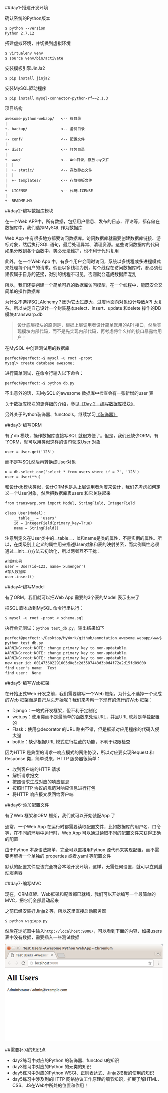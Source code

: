 ##day1-搭建开发环境

确认系统的Python版本

```
$ python --version
Python 2.7.12
```

搭建虚拟环境，并切换到虚拟环境

```
$ virtualenv venv
$ source venv/bin/activate
```

安装模板引擎JinJa2

```
$ pip install jinja2
```

安装MySQL驱动程序

```
$ pip install mysql-connector-python-rf==2.1.3
```

项目结构

```
awesome-python-webapp/   <-- 根目录
|
+- backup/               <-- 备份目录
|
+- conf/                 <-- 配置文件
|
+- dist/                 <-- 打包目录
|
+- www/                  <-- Web目录，存放.py文件
|  |
|  +- static/            <-- 存放静态文件
|  |
|  +- templates/         <-- 存放模板文件
|
+- LICENSE               <-- 代码LICENSE
|
+- README.MD
```

##day2-编写数据库模块

在一个Web APP中，所有数据，包括用户信息、发布的日志、评论等，都存储在数据库中，我们选择MySQL 作为数据库

Web App 中有很多地方都要访问数据库。访问数据库就需要创建数据库链接、游标对象，然后执行SQL 语句，最后处理异常、清理资源。这些访问数据库的代码如果分散到各个函数中，势必无法维护，也不利于代码复用

此外，在一个Web App 中，有多个用户会同时访问，系统以多线程或多进程模式来处理每个用户的请求。假设以多线程为例，每个线程在访问数据库时，都必须创建仅属于自身的链接，对别的线程不可见，否则就会造成数据库混乱

所以，我们还要创建一个简单可靠的数据库访问模型，在一个线程中，能既安全又简单的操作数据库

为什么不选择SQLAlchemy？因为它太过庞大，过度地面向对象设计导致API 太复杂。所以决定自己设计一个封装基本select、insert、update 和delete 操作的DB 模块:transwarp.db

>设计底层模块的原则是，根据上层调用者设计简单医用的API 接口，然后实现模块内部代码，而不是先实现内部代码，再考虑将什么样的接口暴露给用户！

在MySQL 中创建测试用的数据库

```
perfect@perfect:~$ mysql -u root -proot
mysql> create database awesome;
```

进行简单测试，在命令行输入以下命令：

```
perfect@perfect:~$ python db.py
```

不出意外的话，去MySQL 的awesome 数据库中检查会有一张新增的user 表

关于数据库模块的更详细的介绍，参见[《Day 2 - 编写数据库模块》](http://www.liaoxuefeng.com/wiki/001374738125095c955c1e6d8bb493182103fac9270762a000/0013976160374750f95bd09087744569be5aae6160c8351000)

另外关于Python装饰器、functools，继续学习[《装饰器》](http://www.liaoxuefeng.com/wiki/001374738125095c955c1e6d8bb493182103fac9270762a000/001386819879946007bbf6ad052463ab18034f0254bf355000)

##day3-编写ORM

有了db 模块，操作数据库直接写SQL 就很方便了。但是，我们还缺少ORM，有了ORM，就可以用类似这样的语句获取User 对象

```
user = User.get('123')
```

而不是写SQL然后再转换成User对象

```
u = db.select_one('select * from users where if = ?', '123')
user = User(**u)
```

和设计db模块类似，设计ORM也是从上层调用者角度来设计，我们先考虑如何定义一个User对象，然后把数据库表users 和它关联起来

```
from transwarp.orm import Model, StringField, IntegerField

class User(Model):
    __table__ = 'users'
    id = IntegerField(primary_key=True)
    name = StringField()
```

注意到定义在User类中的\_\_table\_\_、id和name是类的属性，不是实例的属性。所以，在类级别上定义的属性用来描述User对象和表的映射关系，而实例属性必须通过\_\_init\_\_()方法去初始化，所以两者互不干扰：

```
#创建实例
user = User(id=123, name='xumenger')
#存入数据库
user.insert()
```

##day4-编写Model

有了ORM，我们就可以把Web App 需要的3个表的Model 表示出来了

把SQL 脚本放到MySQL 命令行里执行：

```
$ mysql -u root -proot < schema.sql
```

执行单元测试：`python test_db.py`，输出结果如下

```
perfect@perfect:~/Desktop/MyWork/github/annotation.awesome.webapp/www$ python test_db.py 
WARNING:root:NOTE: change primary key to non-updatable.
WARNING:root:NOTE: change primary key to non-updatable.
WARNING:root:NOTE: change primary key to non-updatable.
new user id: 001473602291603d0e5c2d3587443d3b0d4f72a2d15fd09000
find user's name:  Test
find user:  None
```

##day5-编写Web框架

在开始正式Web 开发之前，我们需要编写一个Web 框架。为什么不选择一个现成的Web 框架而是自己从头开始呢？我们来考察一下现有的流行的Web 框架：

* Django：一站式开发框架，但不利于定制化
* web.py：使用类而不是最简单的函数来处理URL，并且URL 映射是单独配置的
* Flask：使用@decorator 的URL 路由不错，但是框架对应用程序的代码入侵太强
* bottle：缺少根据URL 模式进行拦截的功能，不利于权限检查

因为HTTP 是典型的请求--响应模式的网络协议，所以对应要实现Request 和Response 类，简单说来，HTTP 服务器很简单：

* 收到客户端的HTTP 请求
* 解析请求报文
* 按照请求生成对应的响应信息
* 按照HTTP 协议的规范对响应信息进行打包
* 将HTTP 响应报文发回给客户端

##day6-添加配置文件

有了Web 框架和ORM 框架，我们就可以开始装配App 了

通常，一个Web App 在运行时都需要读取配置文件，比如数据库的用户名、口令等，在不同的环境中运行时，Web App 可以通过读取不同的配置文件来获得正确的配置

由于Python 本身语法简单，完全可以直接用Python 源代码来实现配置，而不需要再解析一个单独的.properties 或者.yaml 等配置文件

默认的配置文件应该完全符合本地开发环境，这样，无需任何设置，就可以立刻启动服务器

##day7-编写MVC

现在，ORM框架、Web框架和配置都已就绪，我们可以开始编写一个最简单的MVC，把它们全部启动起来

之前已经安装好Jinja2 等，所以这里直接启动服务器

```
$ python wsgiapp.py
```

然后在浏览器中输入`http://localhost:9000/`，可以看到下面的内容，如果users 表中没有数据，需要插入一些测试数据

![image](./image/01.png)

##需要补习的知识点

* day2练习中对应的Python 的装饰器、functools的知识
* day3练习中对应的Python 的元类的知识
* day5练习中对应的Python WSGI、正则表达式、Jinja2模板的使用的知识
* day5练习中涉及到的HTTP 网络协议工作原理的细节知识，扩展了解HTML、CSS、JS在Web中所处的位置和作用！
